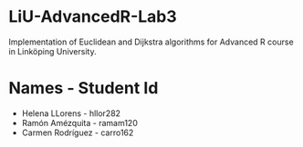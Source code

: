 # LiU-AdvancedR-Lab3

Implementation of Euclidean and Dijkstra algorithms for Advanced R course in Linköping University.

# Names - Student Id

* Helena LLorens - hllor282
* Ramón Amézquita - ramam120
* Carmen Rodríguez - carro162

